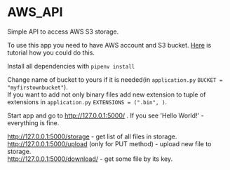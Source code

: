 # AWS_API
Simple API to access AWS S3 storage.

To use this app you need to have AWS account and S3 bucket. [Here](https://docs.aws.amazon.com/AmazonS3/latest/userguide/create-bucket-overview.html) is tutorial how you could do this.<br>

Install all dependencies with `pipenv install`<br>

Change name of bucket to yours if it is needed(in `application.py` `BUCKET = "myfirstownbucket"`).<br>
If you want to add not only binary files add new extension to tuple of extensions in `application.py` `EXTENSIONS = (".bin", )`.<br>

Start app and go to http://127.0.0.1:5000/ . If you see 'Hello World!' - everything is fine.<br>

http://127.0.0.1:5000/storage - get list of all files in storage.<br>
http://127.0.0.1:5000/upload (only for PUT method) - upload new file to storage.<br>
http://127.0.0.1:5000/download/<filename> - get some file by its key.
